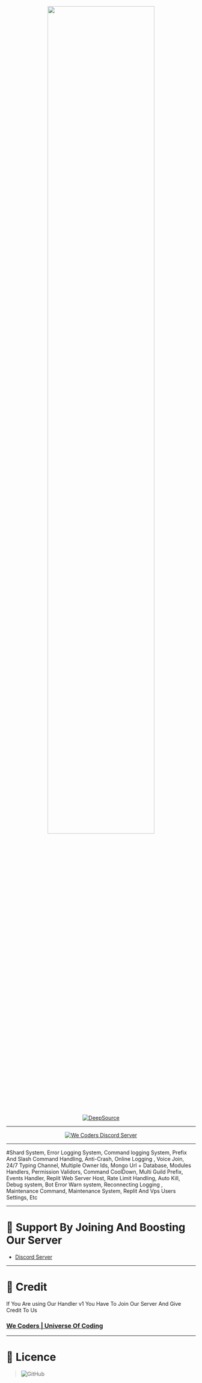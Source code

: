 <div align="center">
  
  <a href="https://github.com/NotTrellox/Mega-Advance-Discord.js-v14-Handler">
    <img src="https://media.discordapp.net/attachments/921614775421640714/1018708160996966440/DISCORD.JS_TEMPLATE_V14.png" width="75%"></img>
  </a>
  
 
  
</div>

<div align="center">

[![DeepSource](https://deepsource.io/gh/NotTrellox/Mega-Advance-Discord.js-v14-Handler.svg/?label=active+issues&show_trend=true&token=pn0RoOhFMi5g6OQ7tivzJWvN)](https://deepsource.io/gh/NotTrellox/Mega-Advance-Discord.js-v14-Handler/?ref=repository-badge)

</div>

---------
<p align="center">
  <a href="https://dsc.gg/we-coders" target="_blank">
      <img src="https://discord.com/api/guilds/1039379210168455188/widget.json" alt="We Coders Discord Server">
  </a>
</p>



---------
#Shard System,
Error Logging System,
Command logging System,
Prefix And Slash Command Handling,
Anti-Crash,
Online Logging ,
Voice Join,
24/7 Typing Channel,
Multiple Owner Ids,
Mongo Url + Database,
Modules Handlers,
Permission Validors,
Command CoolDown,
Multi Guild Prefix,
Events Handler,
Replit Web Server Host,
Rate Limit Handling,
Auto Kill,
Debug system,
Bot Error Warn system,
Reconnecting Logging ,
Maintenance Command,
Maintenance System,
Replit And Vps Users Settings,
Etc



---------
# 💖 Support By Joining And Boosting Our Server
- [Discord Server](https://dsc.gg/we-coders)

---------
# 💝 Credit
If You Are using Our Handler v1 You Have To Join Our Server And Give Credit To Us
### [We Coders | Universe Of Coding](https://dsc.gg/we-coders)

---------
# 📜 Licence
> ![GitHub](https://img.shields.io/github/license/NotTrellox/Mega-Advance-Discord.js-v14-Handler?style=for-the-badge)
